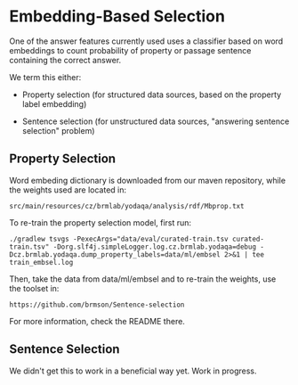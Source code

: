 Embedding-Based Selection
=========================

One of the answer features currently used uses a classifier based
on word embeddings to count probability of property or passage sentence
containing the correct answer.

We term this either:

  * Property selection (for structured data sources, based on the property
    label embedding)

  * Sentence selection (for unstructured data sources, "answering sentence
    selection" problem)


Property Selection
------------------

Word embeding dictionary is downloaded from our maven repository, while the
weights used are located in:

	src/main/resources/cz/brmlab/yodaqa/analysis/rdf/Mbprop.txt

To re-train the property selection model, first run:

	./gradlew tsvgs -PexecArgs="data/eval/curated-train.tsv curated-train.tsv" -Dorg.slf4j.simpleLogger.log.cz.brmlab.yodaqa=debug -Dcz.brmlab.yodaqa.dump_property_labels=data/ml/embsel 2>&1 | tee train_embsel.log

Then, take the data from data/ml/embsel and to re-train the weights,
use the toolset in:

	https://github.com/brmson/Sentence-selection

For more information, check the README there.


Sentence Selection
------------------

We didn't get this to work in a beneficial way yet.
Work in progress.

